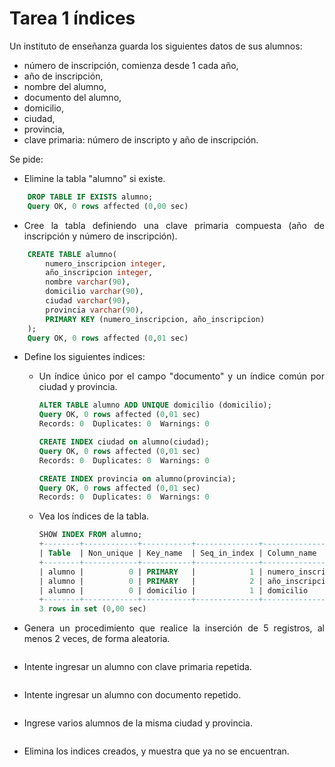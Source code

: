 <div align="justify">

# Tarea 1 índices

Un instituto de enseñanza guarda los siguientes datos de sus alumnos:
 - número de inscripción, comienza desde 1 cada año,
 - año de inscripción,
 - nombre del alumno,
 - documento del alumno,
 - domicilio,
 - ciudad,
 - provincia,
 - clave primaria: número de inscripto y año de inscripción.

Se pide: 
- Elimine la tabla "alumno" si existe. 
```sql
    DROP TABLE IF EXISTS alumno;
    Query OK, 0 rows affected (0,00 sec)

```
- Cree la tabla definiendo una clave primaria compuesta (año de inscripción y número de 
inscripción).
```sql
    CREATE TABLE alumno(
        numero_inscripcion integer,
        año_inscripcion integer,
        nombre varchar(90),
        domicilio varchar(90),
        ciudad varchar(90),
        provincia varchar(90),
        PRIMARY KEY (numero_inscripcion, año_inscripcion)
    );
    Query OK, 0 rows affected (0,01 sec)

```
- Define los siguientes indices:
   - Un índice único por el campo "documento" y un índice común por ciudad y provincia.
        ```sql
        ALTER TABLE alumno ADD UNIQUE domicilio (domicilio);
        Query OK, 0 rows affected (0,01 sec)
        Records: 0  Duplicates: 0  Warnings: 0

        CREATE INDEX ciudad on alumno(ciudad);
        Query OK, 0 rows affected (0,01 sec)
        Records: 0  Duplicates: 0  Warnings: 0

        CREATE INDEX provincia on alumno(provincia);
        Query OK, 0 rows affected (0,01 sec)
        Records: 0  Duplicates: 0  Warnings: 0
        ```
    - Vea los índices de la tabla.
        ```sql
        SHOW INDEX FROM alumno;
        +--------+------------+-----------+--------------+--------------------+-----------+-------------+----------+--------+------+------------+---------+---------------+---------+------------+
        | Table  | Non_unique | Key_name  | Seq_in_index | Column_name        | Collation | Cardinality | Sub_part | Packed | Null | Index_type | Comment | Index_comment | Visible | Expression |
        +--------+------------+-----------+--------------+--------------------+-----------+-------------+----------+--------+------+------------+---------+---------------+---------+------------+
        | alumno |          0 | PRIMARY   |            1 | numero_inscripcion | A         |           0 |     NULL |   NULL |      | BTREE      |         |               | YES     | NULL       |
        | alumno |          0 | PRIMARY   |            2 | año_inscripcion    | A         |           0 |     NULL |   NULL |      | BTREE      |         |               | YES     | NULL       |
        | alumno |          0 | domicilio |            1 | domicilio          | A         |           0 |     NULL |   NULL | YES  | BTREE      |         |               | YES     | NULL       |
        +--------+------------+-----------+--------------+--------------------+-----------+-------------+----------+--------+------+------------+---------+---------------+---------+------------+
        3 rows in set (0,00 sec)

        ```
        
- Genera un procedimiento que realice la inserción de 5 registros, al menos 2 veces, de forma aleatoria.
    ```sql

    ```
- Intente ingresar un alumno con clave primaria repetida.
    ```sql

    ```
- Intente ingresar un alumno con documento repetido.
    ```sql
    
    ```
- Ingrese varios alumnos de la misma ciudad y provincia.
    ```sql
    
    ```
- Elimina los indices creados, y muestra que ya no se encuentran.
    ```sql
    
    ```

</div>